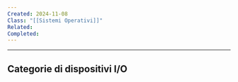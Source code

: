 ```yaml
---
Created: 2024-11-08
Class: "[[Sistemi Operativi]]"
Related: 
Completed:
---
```

---
## Categorie di dispositivi I/O
